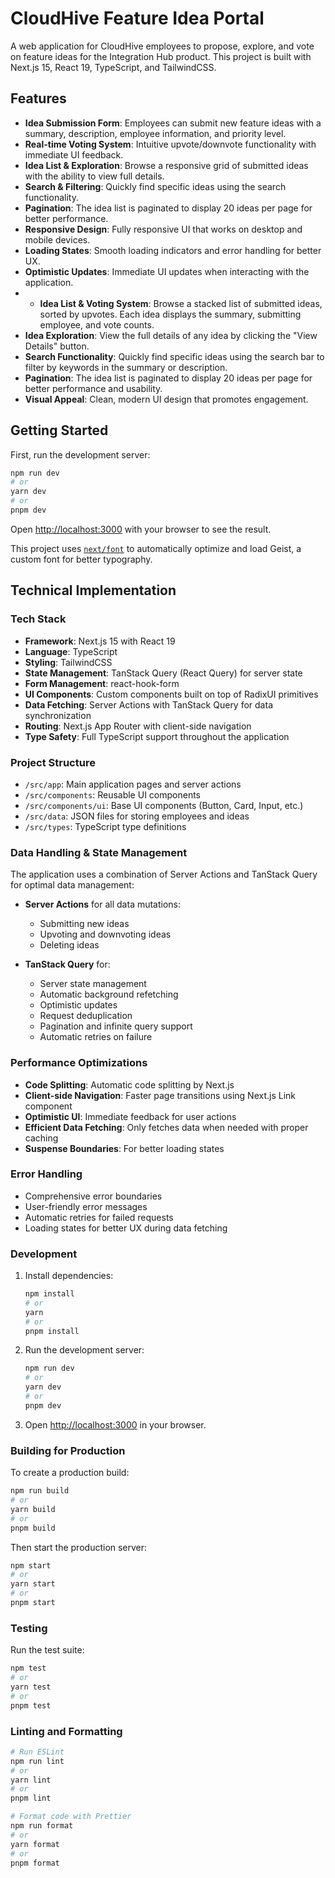 # CloudHive Feature Idea Portal

A web application for CloudHive employees to propose, explore, and vote on feature ideas for the Integration Hub product. This project is built with Next.js 15, React 19, TypeScript, and TailwindCSS.

## Features

- **Idea Submission Form**: Employees can submit new feature ideas with a summary, description, employee information, and priority level.
- **Real-time Voting System**: Intuitive upvote/downvote functionality with immediate UI feedback.
- **Idea List & Exploration**: Browse a responsive grid of submitted ideas with the ability to view full details.
- **Search & Filtering**: Quickly find specific ideas using the search functionality.
- **Pagination**: The idea list is paginated to display 20 ideas per page for better performance.
- **Responsive Design**: Fully responsive UI that works on desktop and mobile devices.
- **Loading States**: Smooth loading indicators and error handling for better UX.
- **Optimistic Updates**: Immediate UI updates when interacting with the application.
- - **Idea List & Voting System**: Browse a stacked list of submitted ideas, sorted by upvotes. Each idea displays the summary, submitting employee, and vote counts.
- **Idea Exploration**: View the full details of any idea by clicking the "View Details" button.
- **Search Functionality**: Quickly find specific ideas using the search bar to filter by keywords in the summary or description.
- **Pagination**: The idea list is paginated to display 20 ideas per page for better performance and usability.
- **Visual Appeal**: Clean, modern UI design that promotes engagement.


## Getting Started

First, run the development server:

```bash
npm run dev
# or
yarn dev
# or
pnpm dev
```

Open [http://localhost:3000](http://localhost:3000) with your browser to see the result.

This project uses [`next/font`](https://nextjs.org/docs/app/building-your-application/optimizing/fonts) to automatically optimize and load Geist, a custom font for better typography.

## Technical Implementation

### Tech Stack

- **Framework**: Next.js 15 with React 19
- **Language**: TypeScript
- **Styling**: TailwindCSS
- **State Management**: TanStack Query (React Query) for server state
- **Form Management**: react-hook-form
- **UI Components**: Custom components built on top of RadixUI primitives
- **Data Fetching**: Server Actions with TanStack Query for data synchronization
- **Routing**: Next.js App Router with client-side navigation
- **Type Safety**: Full TypeScript support throughout the application

### Project Structure

- `/src/app`: Main application pages and server actions
- `/src/components`: Reusable UI components
- `/src/components/ui`: Base UI components (Button, Card, Input, etc.)
- `/src/data`: JSON files for storing employees and ideas
- `/src/types`: TypeScript type definitions

### Data Handling & State Management

The application uses a combination of Server Actions and TanStack Query for optimal data management:

- **Server Actions** for all data mutations:
  - Submitting new ideas
  - Upvoting and downvoting ideas
  - Deleting ideas

- **TanStack Query** for:
  - Server state management
  - Automatic background refetching
  - Optimistic updates
  - Request deduplication
  - Pagination and infinite query support
  - Automatic retries on failure

### Performance Optimizations

- **Code Splitting**: Automatic code splitting by Next.js
- **Client-side Navigation**: Faster page transitions using Next.js Link component
- **Optimistic UI**: Immediate feedback for user actions
- **Efficient Data Fetching**: Only fetches data when needed with proper caching
- **Suspense Boundaries**: For better loading states

### Error Handling

- Comprehensive error boundaries
- User-friendly error messages
- Automatic retries for failed requests
- Loading states for better UX during data fetching

### Development

1. Install dependencies:
   ```bash
   npm install
   # or
   yarn
   # or
   pnpm install
   ```

2. Run the development server:
   ```bash
   npm run dev
   # or
   yarn dev
   # or
   pnpm dev
   ```

3. Open [http://localhost:3000](http://localhost:3000) in your browser.

### Building for Production

To create a production build:

```bash
npm run build
# or
yarn build
# or
pnpm build
```

Then start the production server:

```bash
npm start
# or
yarn start
# or
pnpm start
```

### Testing

Run the test suite:

```bash
npm test
# or
yarn test
# or
pnpm test
```

### Linting and Formatting

```bash
# Run ESLint
npm run lint
# or
yarn lint
# or
pnpm lint

# Format code with Prettier
npm run format
# or
yarn format
# or
pnpm format
```
